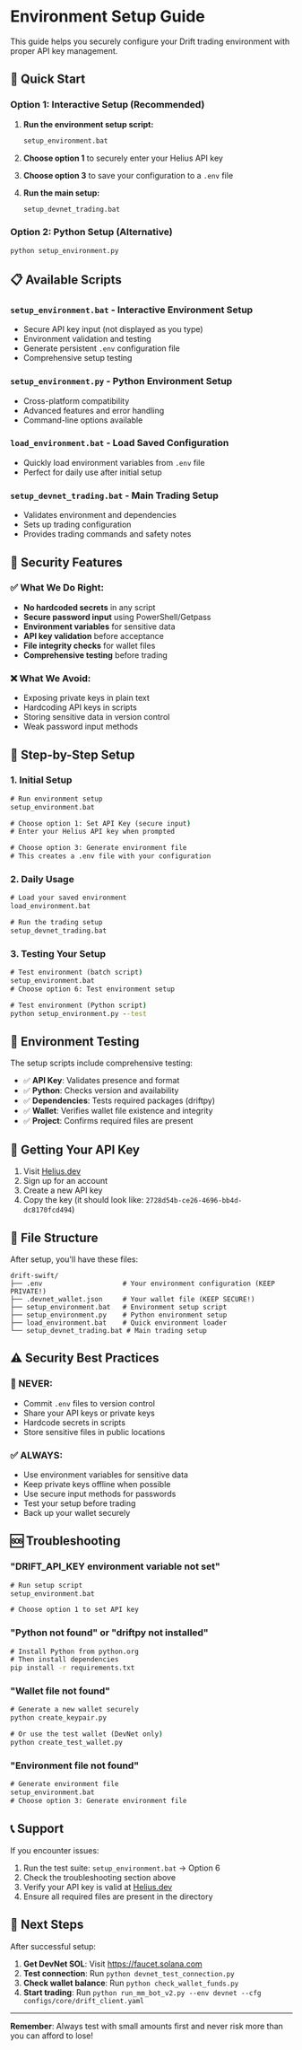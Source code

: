 # Environment Setup Guide

This guide helps you securely configure your Drift trading environment with proper API key management.

## 🚀 Quick Start

### Option 1: Interactive Setup (Recommended)

1. **Run the environment setup script:**
   ```cmd
   setup_environment.bat
   ```

2. **Choose option 1** to securely enter your Helius API key

3. **Choose option 3** to save your configuration to a `.env` file

4. **Run the main setup:**
   ```cmd
   setup_devnet_trading.bat
   ```

### Option 2: Python Setup (Alternative)

```cmd
python setup_environment.py
```

## 📋 Available Scripts

### `setup_environment.bat` - Interactive Environment Setup
- Secure API key input (not displayed as you type)
- Environment validation and testing
- Generate persistent `.env` configuration file
- Comprehensive setup testing

### `setup_environment.py` - Python Environment Setup
- Cross-platform compatibility
- Advanced features and error handling
- Command-line options available

### `load_environment.bat` - Load Saved Configuration
- Quickly load environment variables from `.env` file
- Perfect for daily use after initial setup

### `setup_devnet_trading.bat` - Main Trading Setup
- Validates environment and dependencies
- Sets up trading configuration
- Provides trading commands and safety notes

## 🔐 Security Features

### ✅ What We Do Right:
- **No hardcoded secrets** in any script
- **Secure password input** using PowerShell/Getpass
- **Environment variables** for sensitive data
- **API key validation** before acceptance
- **File integrity checks** for wallet files
- **Comprehensive testing** before trading

### ❌ What We Avoid:
- Exposing private keys in plain text
- Hardcoding API keys in scripts
- Storing sensitive data in version control
- Weak password input methods

## 📝 Step-by-Step Setup

### 1. Initial Setup

```cmd
# Run environment setup
setup_environment.bat

# Choose option 1: Set API Key (secure input)
# Enter your Helius API key when prompted

# Choose option 3: Generate environment file
# This creates a .env file with your configuration
```

### 2. Daily Usage

```cmd
# Load your saved environment
load_environment.bat

# Run the trading setup
setup_devnet_trading.bat
```

### 3. Testing Your Setup

```cmd
# Test environment (batch script)
setup_environment.bat
# Choose option 6: Test environment setup

# Test environment (Python script)
python setup_environment.py --test
```

## 🧪 Environment Testing

The setup scripts include comprehensive testing:

- ✅ **API Key**: Validates presence and format
- ✅ **Python**: Checks version and availability
- ✅ **Dependencies**: Tests required packages (driftpy)
- ✅ **Wallet**: Verifies wallet file existence and integrity
- ✅ **Project**: Confirms required files are present

## 🔑 Getting Your API Key

1. Visit [Helius.dev](https://helius.dev)
2. Sign up for an account
3. Create a new API key
4. Copy the key (it should look like: `2728d54b-ce26-4696-bb4d-dc8170fcd494`)

## 📁 File Structure

After setup, you'll have these files:

```
drift-swift/
├── .env                    # Your environment configuration (KEEP PRIVATE!)
├── .devnet_wallet.json     # Your wallet file (KEEP SECURE!)
├── setup_environment.bat   # Environment setup script
├── setup_environment.py    # Python environment setup
├── load_environment.bat    # Quick environment loader
└── setup_devnet_trading.bat # Main trading setup
```

## ⚠️ Security Best Practices

### 🔴 NEVER:
- Commit `.env` files to version control
- Share your API keys or private keys
- Hardcode secrets in scripts
- Store sensitive files in public locations

### ✅ ALWAYS:
- Use environment variables for sensitive data
- Keep private keys offline when possible
- Use secure input methods for passwords
- Test your setup before trading
- Back up your wallet securely

## 🆘 Troubleshooting

### "DRIFT_API_KEY environment variable not set"
```cmd
# Run setup script
setup_environment.bat

# Choose option 1 to set API key
```

### "Python not found" or "driftpy not installed"
```cmd
# Install Python from python.org
# Then install dependencies
pip install -r requirements.txt
```

### "Wallet file not found"
```cmd
# Generate a new wallet securely
python create_keypair.py

# Or use the test wallet (DevNet only)
python create_test_wallet.py
```

### "Environment file not found"
```cmd
# Generate environment file
setup_environment.bat
# Choose option 3: Generate environment file
```

## 📞 Support

If you encounter issues:

1. Run the test suite: `setup_environment.bat` → Option 6
2. Check the troubleshooting section above
3. Verify your API key is valid at [Helius.dev](https://helius.dev)
4. Ensure all required files are present in the directory

## 🎯 Next Steps

After successful setup:

1. **Get DevNet SOL**: Visit https://faucet.solana.com
2. **Test connection**: Run `python devnet_test_connection.py`
3. **Check wallet balance**: Run `python check_wallet_funds.py`
4. **Start trading**: Run `python run_mm_bot_v2.py --env devnet --cfg configs/core/drift_client.yaml`

---

**Remember**: Always test with small amounts first and never risk more than you can afford to lose!


